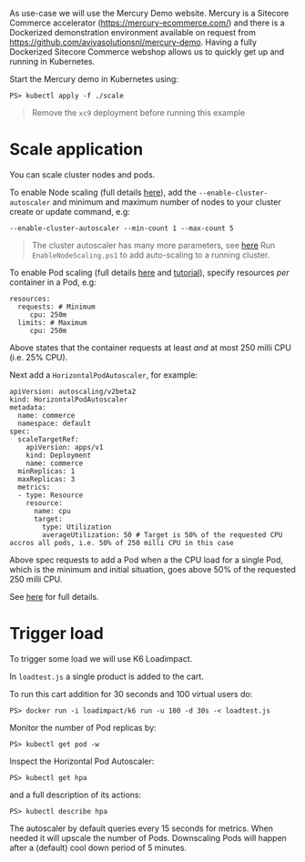 As use-case we will use the Mercury Demo website. Mercury is a Sitecore Commerce accelerator (https://mercury-ecommerce.com/) and there is a Dockerized demonstration environment available on request from https://github.com/avivasolutionsnl/mercury-demo.
Having a fully Dockerized Sitecore Commerce webshop allows us to quickly get up and running in Kubernetes.

Start the Mercury demo in Kubernetes using:
```
PS> kubectl apply -f ./scale
```
> Remove the `xc9` deployment before running this example

# Scale application
You can scale cluster nodes and pods.

To enable Node scaling (full details [here](https://docs.microsoft.com/en-us/azure/aks/cluster-autoscaler)), add the `--enable-cluster-autoscaler` and minimum and maximum number of nodes to your cluster create or update command, e.g:
```
--enable-cluster-autoscaler --min-count 1 --max-count 5
```
> The cluster autoscaler has many more parameters, see [here](https://github.com/kubernetes/autoscaler/blob/master/cluster-autoscaler/FAQ.md#what-are-the-parameters-to-ca)
Run `EnableNodeScaling.ps1` to add auto-scaling to a running cluster.

To enable Pod scaling (full details [here](https://kubernetes.io/docs/tasks/run-application/horizontal-pod-autoscale/) and [tutorial](https://docs.microsoft.com/en-us/azure/aks/tutorial-kubernetes-scale)), specify resources *per* container in a Pod, e.g:
```
resources:
  requests: # Minimum
     cpu: 250m
  limits: # Maximum
     cpu: 250m
```
Above states that the container requests at least *and* at most 250 milli CPU (i.e. 25% CPU).

Next add a `HorizontalPodAutoscaler`, for example:

```
apiVersion: autoscaling/v2beta2
kind: HorizontalPodAutoscaler
metadata:
  name: commerce
  namespace: default
spec:
  scaleTargetRef:
    apiVersion: apps/v1
    kind: Deployment
    name: commerce
  minReplicas: 1
  maxReplicas: 3
  metrics:
  - type: Resource
    resource:
      name: cpu
      target:
        type: Utilization
        averageUtilization: 50 # Target is 50% of the requested CPU accros all pods, i.e. 50% of 250 milli CPU in this case
```
Above spec requests to add a Pod when a the CPU load for a single Pod, which is the minimum and initial situation, goes above 50% of the requested 250 milli CPU.

See [here](https://kubernetes.io/docs/tasks/run-application/horizontal-pod-autoscale-walkthrough/) for full details.

# Trigger load
To trigger some load we will use K6 Loadimpact.

In `loadtest.js` a single product is added to the cart. 

To run this cart addition for 30 seconds and 100 virtual users do:
```
PS> docker run -i loadimpact/k6 run -u 100 -d 30s -< loadtest.js
```

Monitor the number of Pod replicas by:
```
PS> kubectl get pod -w
```

Inspect the Horizontal Pod Autoscaler:
```
PS> kubectl get hpa
```

and a full description of its actions:
```
PS> kubectl describe hpa
```

The autoscaler by default queries every 15 seconds for metrics. When needed it will upscale the number
of Pods. Downscaling Pods will happen after a (default) cool down period of 5 minutes.
